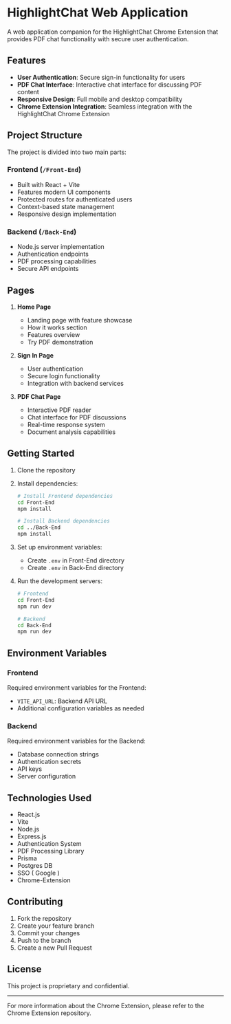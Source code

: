 # HighlightChat Web Application

A web application companion for the HighlightChat Chrome Extension that provides PDF chat functionality with secure user authentication.

## Features

- **User Authentication**: Secure sign-in functionality for users
- **PDF Chat Interface**: Interactive chat interface for discussing PDF content
- **Responsive Design**: Full mobile and desktop compatibility
- **Chrome Extension Integration**: Seamless integration with the HighlightChat Chrome Extension

## Project Structure

The project is divided into two main parts:

### Frontend (`/Front-End`)
- Built with React + Vite
- Features modern UI components
- Protected routes for authenticated users
- Context-based state management
- Responsive design implementation

### Backend (`/Back-End`)
- Node.js server implementation
- Authentication endpoints
- PDF processing capabilities
- Secure API endpoints

## Pages

1. **Home Page**
   - Landing page with feature showcase
   - How it works section
   - Features overview
   - Try PDF demonstration

2. **Sign In Page**
   - User authentication
   - Secure login functionality
   - Integration with backend services

3. **PDF Chat Page**
   - Interactive PDF reader
   - Chat interface for PDF discussions
   - Real-time response system
   - Document analysis capabilities

## Getting Started

1. Clone the repository
2. Install dependencies:
   ```bash
   # Install Frontend dependencies
   cd Front-End
   npm install

   # Install Backend dependencies
   cd ../Back-End
   npm install
   ```

3. Set up environment variables:
   - Create `.env` in Front-End directory
   - Create `.env` in Back-End directory

4. Run the development servers:
   ```bash
   # Frontend
   cd Front-End
   npm run dev

   # Backend
   cd Back-End
   npm run dev
   ```

## Environment Variables

### Frontend
Required environment variables for the Frontend:
- `VITE_API_URL`: Backend API URL
- Additional configuration variables as needed

### Backend
Required environment variables for the Backend:
- Database connection strings
- Authentication secrets
- API keys
- Server configuration

## Technologies Used

- React.js
- Vite
- Node.js
- Express.js
- Authentication System
- PDF Processing Library
- Prisma
- Postgres DB
- SSO ( Google )
- Chrome-Extension

## Contributing

1. Fork the repository
2. Create your feature branch
3. Commit your changes
4. Push to the branch
5. Create a new Pull Request

## License

This project is proprietary and confidential.

---

For more information about the Chrome Extension, please refer to the Chrome Extension repository.